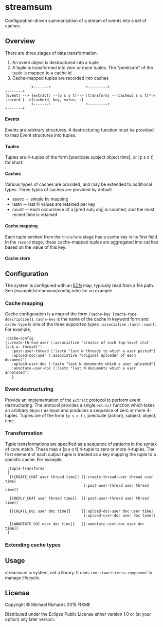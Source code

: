 # streamsum

Configuration-driven summarization of a stream of events into a set of caches.

## Overview

There are three stages of data transformation.

1. An event object is destructured into a tuple
2. A tuple is transformed into zero or more tuples.  The "predicate" of the tuple is mapped to a cache id.
3. Cache-mapped tuples are recorded into caches

```
            +-------+                +---------+                      +-------+
[Event] --> |extract| --[p s o t]--> |transform| --[cacheid s o t]*-> |record |-->[cacheid, key, value, t]
            +-------+                +---------+                      +-------+
```

#### Events
Events are arbitrary structures.  A destructuring function must be provided to map Event structures into tuples.

#### Tuples
Tuples are 4-tuples of the form [predicate subject object time], or [p s o t] for short.

#### Caches
Various types of caches are provided, and may be extended to additional types.  Three types of caches are provided by default

  * assoc -- simple kv mapping
  * lastn -- last N values are retained per key
  * count -- each occurrence of a [pred subj obj] is counted, and the most recent time is retained


#### Cache mapping
Each tuple emitted from the `transform` stage has a cache key in its first field.  In the `record` stage, these cache-mapped tuples are aggregated into caches based on the value of this key.

#### Cache store

## Configuration

The system is configured with an [EDN](http://edn-format.org/) map, typically read from a file path.
See (example/streamsum/config.edn) for an example.


### Cache mapping
Cache configuration is a map of the form `{cache-key [cache-type description]}`, `cache-key` is the name of the cache in keyword form and `cache-type` is one of the three supported types `:associative` `:lastn` `:count`.  For example, 

```
:cache-config
{:create-thread-user [:associative "creator of each top-level chat (a.k.a. thread)"]
   :post-user-thread [:lastn "last N threads to which a user posted"]
   :upload-doc-user [:associative "original uploader of each document"]
   :upload-user-doc [:lastn "last N documents which a user uploaded"]
   :annotate-user-doc [:lastn "last N documents which a user annotated"]
   }
```

### Event destructuring

Provide an implementation of the `Extract` protocol to perform event destructuring.  The protocol provides a single `extract` function which takes an arbitrary `Object` as input and produces a sequence of zero or more 4-tuples.  Tuples are of the form `[p s o t]`,  predicate (action), subject, object, time.

### Transformation

Tuple transformations are specified as a sequence of patterns in the syntax of core.match.  These map a [p s o t] 4-tuple to zero or more 4-tuples. The first element of each output tuple is treated as a key mapping the tuple to a specific cache.  For example,

```
 :tuple-transforms
 [
  [[CREATE_CHAT user thread time]] [[:create-thread-user thread user time]
                                    [:post-user-thread user thread time]]
               
  [[REPLY_CHAT user thread time]]  [[:post-user-thread user thread time]]
               
  [[CREATE_DOC user doc time]]     [[:upload-doc-user doc user time]
                                    [:upload-user-doc user doc time]]

  [[ANNOTATE_DOC user doc time]]   [[:annotate-user-doc user doc time]]
 ]
```

### Extending cache types

## Usage
streamsum is system, not a library.  It uses `com.stuartsierra.component` to manage lifecycle.

## License

Copyright © Michael Richards 2015 FIXME

Distributed under the Eclipse Public License either version 1.0 or (at
your option) any later version.
